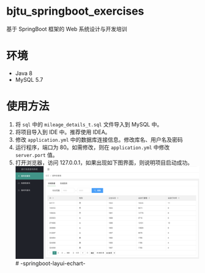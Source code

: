 # bjtu_springboot_exercises
基于 SpringBoot 框架的 Web 系统设计与开发培训

# 环境
- Java 8
- MySQL 5.7

# 使用方法
1. 将 `sql` 中的 `mileage_details_t.sql` 文件导入到 MySQL 中。
2. 将项目导入到 IDE 中。推荐使用 IDEA。
3. 修改 `application.yml` 中的数据库连接信息。修改库名、用户名及密码
4. 运行程序，端口为 80。如需修改，则在 `application.yml` 中修改 `server.port` 值。
5. 打开浏览器，访问 127.0.0.1，如果出现如下图界面，则说明项目启动成功。
![](https://github.com/InterHorse/bjtu-springboot-exercises/raw/master/data/demo.png)# -springboot-layui-echart-
